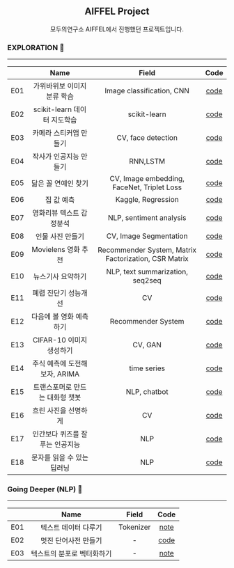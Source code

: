 



## <center> AIFFEL Project</center>


<center>모두의연구소 AIFFEL에서 진행했던  프로젝트입니다.</center>

### EXPLORATION 🚀
---
|   |    Name    | Field  | Code |
|---|:----------:|:------------:| :--------------: | 
| E01 | 가위바위보 이미지 분류 학습 |Image classification, CNN |  [code](EXPLORATION/E01/E01.ipynb)     | 
| E02 | scikit-learn 데이터 지도학습 |scikit-learn | [code](EXPLORATION/E02/E02.ipynb)  | 
| E03 | 카메라 스티커앱 만들기 |CV, face detection  | [code](EXPLORATION/E03/E03.ipynb)    | 
| E04 | 작사가 인공지능 만들기 |RNN,LSTM | [code](EXPLORATION/E04/E04.ipynb) | 
| E05 | 닮은 꼴 연예인 찾기 | CV, Image embedding, FaceNet, Triplet Loss | [code](EXPLORATION/E05/E05.ipynb) |
| E06 | 집 값 예측 | Kaggle, Regression |[code](EXPLORATION/E06/E06.ipynb)|
| E07 | 영화리뷰 텍스트 감정분석 | NLP, sentiment analysis |[code](EXPLORATION/E07/E07.ipynb)|
| E08 | 인물 사진 만들기 | CV, Image Segmentation |[code](EXPLORATION/E08/E08.ipynb)|
| E09 | Movielens 영화 추천 | Recommender System, Matrix Factorization, CSR Matrix |[code](EXPLORATION/E09/E089.ipynb)|
| E10 | 뉴스기사 요약하기 | NLP, text summarization, seq2seq  |[code](EXPLORATION/E10/E10.ipynb)|
| E11 | 폐렴 진단기 성능개선 | CV  |[code](EXPLORATION/E11/E11.ipynb)|
| E12 | 다음에 볼 영화 예측하기 | Recommender System  |[code](EXPLORATION/E12/E12.ipynb)|
| E13 | CIFAR-10 이미지 생성하기 | CV, GAN  |[code](EXPLORATION/E13/E13.ipynb)|
| E14 | 주식 예측에 도전해 보자, ARIMA | time series  |[code](EXPLORATION/E14/E14.ipynb)|
| E15 | 트랜스포머로 만드는 대화형 챗봇 | NLP, chatbot  |[code](EXPLORATION/E15/E15.ipynb)|
| E16 | 흐린 사진을 선명하게 | CV  |[code](EXPLORATION/E16/E16.ipynb)|
| E17 | 인간보다 퀴즈를 잘푸는 인공지능 | NLP|[code](EXPLORATION/E17/E17.ipynb)|
| E18 | 문자를 읽을 수 있는 딥러닝 | NLP |[code](EXPLORATION/E18/E18.ipynb)|






### Going Deeper (NLP)  🚩
--- 
|   |    Name    | Field  | Code |
|---|:----------:|:------------:| :--------------: | 
| E01 | 텍스트 데이터 다루기 |Tokenizer |  [note](Going_Deeper/G01/G01.md) | 
| E02 | 멋진 단어사전 만들기 |- |  [code](Going_Deeper/G02/G02.ipynb) | 
| E03 | 텍스트의 분포로 벡터화하기 |- |  [note](Going_Deeper/G03/G03.md) | 
<!--stackedit_data:
eyJoaXN0b3J5IjpbMTcwMjE2NDA2MSwtMTMzMzg0Njg1LC0zNT
cyNjQyMDEsLTg4OTE2ODcwMCwtMjAzMTI3NTcxNSwyMDkxNDYx
ODAwLDEzNTQ3NTc3MzIsLTIxNDU0MjYxNjZdfQ==
-->